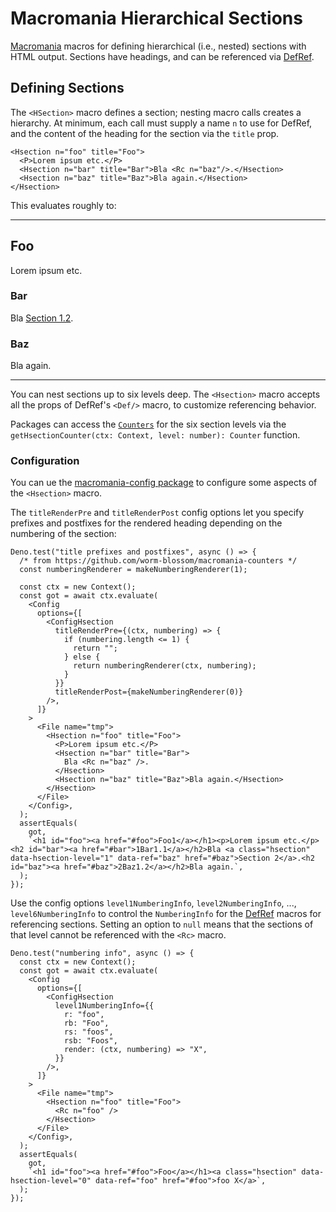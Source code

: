 # Macromania Hierarchical Sections

[Macromania](https://github.com/worm-blossom/macromania) macros for defining hierarchical (i.e., nested) sections with HTML output. Sections have headings, and can be referenced via [DefRef](https://github.com/worm-blossom/macromania_defref).

## Defining Sections

The `<HSection>` macro defines a section; nesting macro calls creates a hierarchy. At minimum, each call must supply a name `n` to use for DefRef, and the content of the heading for the section via the `title` prop.

```tsx
<Hsection n="foo" title="Foo">
  <P>Lorem ipsum etc.</P>
  <Hsection n="bar" title="Bar">Bla <Rc n="baz"/>.</Hsection>
  <Hsection n="baz" title="Baz">Bla again.</Hsection>
</Hsection>
```

This evaluates roughly to:

---

## Foo

Lorem ipsum etc.

### Bar

Bla [Section 1.2](./baz).

### Baz

Bla again.

---

You can nest sections up to six levels deep. The `<Hsection>` macro accepts all the props of DefRef's `<Def/>` macro, to customize referencing behavior.

Packages can access the [`Counters`](https://github.com/worm-blossom/macromania-counters) for the six section levels via the `getHsectionCounter(ctx: Context, level: number): Counter` function.

### Configuration

You can ue the [macromania-config package](https://github.com/worm-blossom/macromania_config) to configure some aspects of the `<Hsection>` macro.

The `titleRenderPre` and `titleRenderPost` config options let you specify prefixes and postfixes for the rendered heading depending on the numbering of the section:

```tsx
Deno.test("title prefixes and postfixes", async () => {
  /* from https://github.com/worm-blossom/macromania-counters */
  const numberingRenderer = makeNumberingRenderer(1);

  const ctx = new Context();
  const got = await ctx.evaluate(
    <Config
      options={[
        <ConfigHsection
          titleRenderPre={(ctx, numbering) => {
            if (numbering.length <= 1) {
              return "";
            } else {
              return numberingRenderer(ctx, numbering);
            }
          }}
          titleRenderPost={makeNumberingRenderer(0)}
        />,
      ]}
    >
      <File name="tmp">
        <Hsection n="foo" title="Foo">
          <P>Lorem ipsum etc.</P>
          <Hsection n="bar" title="Bar">
            Bla <Rc n="baz" />.
          </Hsection>
          <Hsection n="baz" title="Baz">Bla again.</Hsection>
        </Hsection>
      </File>
    </Config>,
  );
  assertEquals(
    got,
    `<h1 id="foo"><a href="#foo">Foo1</a></h1><p>Lorem ipsum etc.</p><h2 id="bar"><a href="#bar">1Bar1.1</a></h2>Bla <a class="hsection" data-hsection-level="1" data-ref="baz" href="#baz">Section 2</a>.<h2 id="baz"><a href="#baz">2Baz1.2</a></h2>Bla again.`,
  );
});
```

Use the config options `level1NumberingInfo`, `level2NumberingInfo`, ..., `level6NumberingInfo` to control the `NumberingInfo` for the [DefRef](https://github.com/worm-blossom/macromania_defref) macros for referencing sections. Setting an option to `null` means that the sections of that level cannot be referenced with the `<Rc>` macro.

```tsx
Deno.test("numbering info", async () => {
  const ctx = new Context();
  const got = await ctx.evaluate(
    <Config
      options={[
        <ConfigHsection
          level1NumberingInfo={{
            r: "foo",
            rb: "Foo",
            rs: "foos",
            rsb: "Foos",
            render: (ctx, numbering) => "X",
          }}
        />,
      ]}
    >
      <File name="tmp">
        <Hsection n="foo" title="Foo">
          <Rc n="foo" />
        </Hsection>
      </File>
    </Config>,
  );
  assertEquals(
    got,
    `<h1 id="foo"><a href="#foo">Foo</a></h1><a class="hsection" data-hsection-level="0" data-ref="foo" href="#foo">foo X</a>`,
  );
});
```

<!-- ## Tables of Contents

The `<Toc/>` macro genereates a table of contents. You can customize the output through the following configuration options:

TODO -->